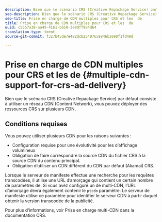 ```yaml
---
description: Bien que le scénario CRS (Creative Repackage Service) par défaut consiste à utiliser un réseau CDN (Content Network), vous pouvez déployer des ressources CRS sur plusieurs CDN.
seo-description: Bien que le scénario CRS (Creative Repackage Service) par défaut consiste à utiliser un réseau CDN (Content Network), vous pouvez déployer des ressources CRS sur plusieurs CDN.
seo-title: Prise en charge de CDN multiples pour CRS et les  de
title: Prise en charge de CDN multiples pour CRS et les  de
uuid: c5557a38-aa49-4161-bb58-3e8dff9a4d64
translation-type: tm+mt
source-git-commit: f327b45de7e482dcb25407659846b2098f1fd49d

---
```



# Prise en charge de CDN multiples pour CRS et les  de {#multiple-cdn-support-for-crs-ad-delivery}

Bien que le scénario CRS (Creative Repackage Service) par défaut consiste à utiliser un réseau CDN (Content Network), vous pouvez déployer des ressources CRS sur plusieurs CDN.

## Conditions requises

Vous pouvez utiliser plusieurs CDN pour les raisons suivantes :

* Configuration requise pour une évolutivité pour les d’affichage volumineux 
* Obligation de faire correspondre la source CDN du fichier CRS à la source CDN du contenu principal.
* Obligation d’utiliser un CDN différent du CDN par défaut (Akamai) CRS.

Lorsque le serveur de manifeste effectue une recherche pour les requêtes transcodées, il utilise une URL d’amorçage qui contient un certain nombre de paramètres  de. Si vous avez configuré un  de  multi-CDN, l’URL d’amorçage devra également contenir le `ptcdn` paramètre. Le serveur de manifeste utilise ce paramètre pour identifier le serveur CDN à partir duquel obtenir la version transcodée de la publicité.

Pour plus d’informations, voir Prise en charge [](../../creative-repackaging-service/multi-cdn-supportt.md) multi-CDN dans la documentation CRS.
